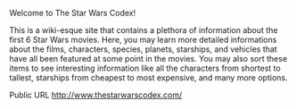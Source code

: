 Welcome to The Star Wars Codex!

This is a wiki-esque site that contains a plethora of information about the first 6 Star Wars movies. Here, you may learn more detailed informations about the films, characters, species, planets, starships, and vehicles that have all been featured at some point in the movies. You may also sort these items to see interesting information like all the characters from shortest to tallest, starships from cheapest to most expensive, and many more options.

Public URL
http://www.thestarwarscodex.com/